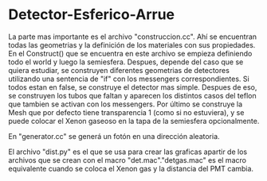 # Detector-Esferico-Arrue

La parte mas importante es el archivo "construccion.cc". Ahí se encuentran todas las geometrias y la definición de los materiales con sus propiedades.
En el Construct() que se encuentra en este archivo se empieza definiendo todo el world y luego la semiesfera. Despues, depende del caso que se quiera estudiar, se construyen diferentes geometrias de detectores utilizando una sentencia de "if" con los messengers correspondientes. Si todos estan en false, se construye el detector mas simple. Despues de eso, se construyen los tubos que faltan y aparecen los distintos casos del teflon que tambien se activan con los messengers. Por último se construye la Mesh que por defecto tiene transparencia 1 (como si no estuviera), y se puede colocar el Xenon gaseoso en la tapa de la semiesfera opcionalmente.

En "generator.cc" se generá un fotón en una dirección aleatoria.

El archivo "dist.py" es el que se usa para crear las graficas apartir de los archivos que se crean con el macro "det.mac"."detgas.mac" es el macro equivalente cuando se coloca el Xenon gas y la distancia del PMT cambia.

